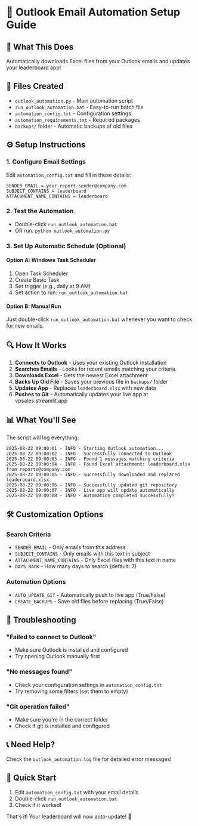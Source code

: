 # 📧 Outlook Email Automation Setup Guide

## 🚀 What This Does
Automatically downloads Excel files from your Outlook emails and updates your leaderboard app!

## 📁 Files Created
- `outlook_automation.py` - Main automation script
- `run_outlook_automation.bat` - Easy-to-run batch file
- `automation_config.txt` - Configuration settings
- `automation_requirements.txt` - Required packages
- `backups/` folder - Automatic backups of old files

## ⚙️ Setup Instructions

### 1. Configure Email Settings
Edit `automation_config.txt` and fill in these details:

```
SENDER_EMAIL = your-report-sender@company.com
SUBJECT_CONTAINS = leaderboard
ATTACHMENT_NAME_CONTAINS = leaderboard
```

### 2. Test the Automation
- Double-click `run_outlook_automation.bat`
- OR run: `python outlook_automation.py`

### 3. Set Up Automatic Schedule (Optional)

#### Option A: Windows Task Scheduler
1. Open Task Scheduler
2. Create Basic Task
3. Set trigger (e.g., daily at 9 AM)
4. Set action to run: `run_outlook_automation.bat`

#### Option B: Manual Run
Just double-click `run_outlook_automation.bat` whenever you want to check for new emails.

## 🔍 How It Works

1. **Connects to Outlook** - Uses your existing Outlook installation
2. **Searches Emails** - Looks for recent emails matching your criteria
3. **Downloads Excel** - Gets the newest Excel attachment
4. **Backs Up Old File** - Saves your previous file in `backups/` folder
5. **Updates App** - Replaces `leaderboard.xlsx` with new data
6. **Pushes to Git** - Automatically updates your live app at vpsales.streamlit.app

## 📊 What You'll See

The script will log everything:
```
2025-08-22 09:00:01 - INFO - Starting Outlook automation...
2025-08-22 09:00:02 - INFO - Successfully connected to Outlook
2025-08-22 09:00:03 - INFO - Found 1 messages matching criteria
2025-08-22 09:00:04 - INFO - Found Excel attachment: leaderboard.xlsx from reports@company.com
2025-08-22 09:00:05 - INFO - Successfully downloaded and replaced leaderboard.xlsx
2025-08-22 09:00:06 - INFO - Successfully updated git repository
2025-08-22 09:00:07 - INFO - Live app will update automatically
2025-08-22 09:00:08 - INFO - Automation completed successfully!
```

## 🛠️ Customization Options

### Search Criteria
- `SENDER_EMAIL` - Only emails from this address
- `SUBJECT_CONTAINS` - Only emails with this text in subject
- `ATTACHMENT_NAME_CONTAINS` - Only Excel files with this text in name
- `DAYS_BACK` - How many days to search (default: 7)

### Automation Options
- `AUTO_UPDATE_GIT` - Automatically push to live app (True/False)
- `CREATE_BACKUPS` - Save old files before replacing (True/False)

## 🔧 Troubleshooting

### "Failed to connect to Outlook"
- Make sure Outlook is installed and configured
- Try opening Outlook manually first

### "No messages found"
- Check your configuration settings in `automation_config.txt`
- Try removing some filters (set them to empty)

### "Git operation failed"
- Make sure you're in the correct folder
- Check if git is installed and configured

## 📞 Need Help?
Check the `outlook_automation.log` file for detailed error messages!

## 🎯 Quick Start
1. Edit `automation_config.txt` with your email details
2. Double-click `run_outlook_automation.bat`
3. Check if it worked!

That's it! Your leaderboard will now auto-update! 🚀
